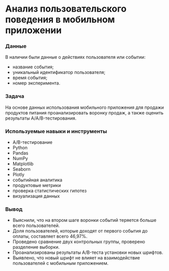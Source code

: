 # Анализ пользовательского поведения в мобильном приложении

### Данные
В наличии были данные о действиях пользователя или событии:
* название события;
* уникальный идентификатор пользователя;
* время события;
* номер эксперимента.

### Задача 
На основе данных использования мобильного приложения для продажи продуктов питания проанализировать воронку продаж, а также оценить результаты A/A/B-тестирования.

### Используемые навыки и инструменты
* A/B-тестирование
* Python
* Pandas
* NumPy
* Matplotlib
* Seaborn
* Plotly
* событийная аналитика
* продуктовые метрики
* проверка статистических гипотез
* визуализация данных

### Вывод
* Выяснили, что на втором шаге воронки событий теряется больше всего пользователей.
* Доля пользователей, которые доходят от первого события до оплаты, составляет всего 46,97%.
* Проведено сравнение двух контрольных группы, проверено разделение выборки.
* Проанализированы результаты A/B-теста установки новых шрифтов.
* Выявлено, что новый шрифт не влияет на взаимодействие пользователей с мобильным приложением.
